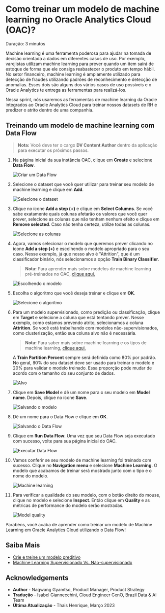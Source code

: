 # Como treinar um modelo de machine learning no Oracle Analytics Cloud (OAC)?

Duração: 3 minutos

Machine learning é uma ferramenta poderosa para ajudar na tomada de decisão orientada a dados em diferentes casos de uso. Por exemplo, varejistas utilizam machine learning para prever quando um item sairá de estoque de forma que ele consiga reabastecer o produto em tempo hábil. No setor financeiro, machine learning é amplamente utilizado para detecção de fraudes utilizando padrões de reconhecimento e detecção de anomalias. Esses dois são alguns dos vários casos de uso possíveis e o Oracle Analytics te entrega as ferramentas para realizá-los.

Nessa sprint, nós usaremos as ferramentas de machine learning da Oracle integrados ao Oracle Analytics Cloud para treinar nossos datasets de RH e predizer o atrito dentro de uma companhia.

## Treinando um modelo de machine learning com Data Flow
>**Nota:** Você deve ter o cargo **DV Content Author** dentro da aplicação para executar os próximos passos.

1. Na página inicial da sua instância OAC, clique em **Create** e selecione **Data Flow**.

    ![Criar um Data Flow](images/create-df.png)

2. Selecione o dataset que você quer utilizar para treinar seu modelo de machine learning e clique em **Add**.

    ![Selecione o dataset](images/select-data.png)

3. Clique no ícone **Add a step (+)** e clique em  **Select Columns**. Se você sabe exatamente quais colunas afetarão os valores que você quer prever, selecione as colunas que não tenham nenhum efeito e clique em **Remove selected**. Caso não tenha certeza, utilize todas as colunas.
   
    ![Selecione as colunas](images/select-columns.png)

4. Agora, vamos selecionar o modelo que queremos prever clicando no ícone **Add a step (+)** e escolhendo o modelo apropriado para o seu caso. Nesse exemplo, já que nosso alvo é "Attrition", que é um classificador binário, nós selecionamos a opção **Train Binary Classifier**.

    >**Nota:** Para aprender mais sobre modelos de machine learning pré-treinados no OAC, [clique aqui.](https://docs.oracle.com/en/cloud/paas/analytics-cloud/acubi/create-and-use-oracle-analytics-predictive-models.html#GUID-97826D44-5785-48F2-BB1E-4709327ADB8B)

    ![Escolhendo o modelo](images/choose-model.png)

 1. Escolha o algoritmo que você deseja treinar e clique em **OK**.

     ![Selecione o algoritmo](images/select-algorithm.png)

5. Para um modelo supervisionado, como predição ou classificação, clique em **Target** e selecione a coluna que está tentando prever. Nesse exemplo, como estamos prevendo atrito, selecionamos a coluna **Attrition**. Se você está trabalhando com modelos não-supervisionados, como clusterização, então sua coluna alvo não é necessária.

    >**Nota:** Para saber mais sobre machine learning e os tipos de machine learning, [clique aqui.](https://www.oracle.com/data-science/machine-learning/what-is-machine-learning/)

    A **Train Partition Percent** sempre será definida como 80% por padrão. No geral, 80% do seu dataset deve ser usado para treinar o modelo e 20% para validar o modelo treinado. Essa proporção pode mudar de acordo com o tamanho do seu conjunto de dados.

     ![Alvo](images/target.png)

6. Clique em **Save Model** e dê um nome para o seu modelo em **Model name**. Depois, clique no ícone **Save**.

     ![Salvando o modelo](images/save-model.png)


7. Dê um nome para o Data Flow e clique em **OK**.

     ![Salvando o Data Flow](images/save-df.png)

8. Clique em **Run Data Flow**. Uma vez que seu Data Flow seja executado com sucesso, volte para sua página inicial do OAC.

     ![Executar Data Flow](images/run-df.png)

9.  Vamos conferir se seu modelo de machine learning foi treinado com sucesso. Clique no **Navigation menu** e selecione **Machine Learning**. O modelo que acabamos de treinar será mostrado junto com o tipo e o nome do modelo.

     ![Machine learning](images/machine-learning.png)

10. Para verificar a qualidade do seu modelo, com o botão direito do mouse, clique no modelo e selecione **Inspect**. Então clique em  **Quality** e as métricas de performance do modelo serão mostradas.

     ![Model quality](images/model-quality.png)

Parabéns, você acaba de aprender como treinar um modelo de Machine Learning em Oracle Analytics Cloud utilizando o  Data Flow!

## Saiba Mais
* [Crie e treine um modelo preditivo](https://docs.oracle.com/en/cloud/paas/analytics-cloud/acubi/create-and-use-oracle-analytics-predictive-models.html#GUID-533DCE34-CBFC-490F-BCAA-A0F99BAB6B10)
* [Machine Learning Supervisionado Vs. Não-supervisionado](https://blogs.oracle.com/ai-and-datascience/post/supervised-vs-unsupervised-machine-learning)

## Acknowledgements
* **Author** - Nagwang Gyamtso, Product Manager, Product Strategy
* **Tradução** - Isabel Giannecchini, Cloud Engineer GenO, Brazil Data & AI Team
* **Última Atualização** - Thais Henrique,  Março 2023
